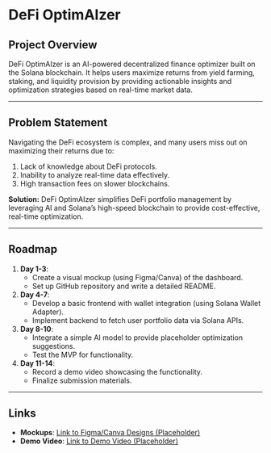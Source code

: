 # DeFi OptimAIzer

## Project Overview
DeFi OptimAIzer is an AI-powered decentralized finance optimizer built on the Solana blockchain. It helps users maximize returns from yield farming, staking, and liquidity provision by providing actionable insights and optimization strategies based on real-time market data.

---

## Problem Statement
Navigating the DeFi ecosystem is complex, and many users miss out on maximizing their returns due to:
1. Lack of knowledge about DeFi protocols.
2. Inability to analyze real-time data effectively.
3. High transaction fees on slower blockchains.

**Solution:** DeFi OptimAIzer simplifies DeFi portfolio management by leveraging AI and Solana’s high-speed blockchain to provide cost-effective, real-time optimization.

---

## Roadmap
1. **Day 1-3**:
   - Create a visual mockup (using Figma/Canva) of the dashboard.
   - Set up GitHub repository and write a detailed README.
2. **Day 4-7**:
   - Develop a basic frontend with wallet integration (using Solana Wallet Adapter).
   - Implement backend to fetch user portfolio data via Solana APIs.
3. **Day 8-10**:
   - Integrate a simple AI model to provide placeholder optimization suggestions.
   - Test the MVP for functionality.
4. **Day 11-14**:
   - Record a demo video showcasing the functionality.
   - Finalize submission materials.

---

## Links
- **Mockups**: [Link to Figma/Canva Designs (Placeholder)](https://your-mockup-link.com)
- **Demo Video**: [Link to Demo Video (Placeholder)](https://your-video-link.com)
